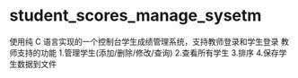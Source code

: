 # student_scores_manage_sysetm
使用纯 C 语言实现的一个控制台学生成绩管理系统，支持教师登录和学生登录
教师支持的功能
  1.管理学生(添加/删除/修改/查询)
  2.查看所有学生
  3.排序
  4.保存学生数据到文件
